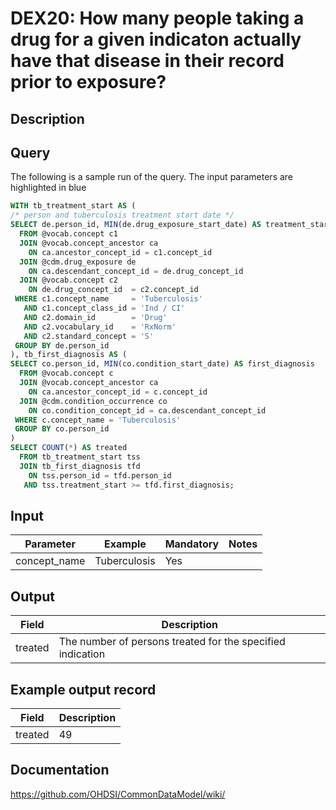 <!---
Group:drug exposure
Name:DEX20 How many people taking a drug for a given indicaton actually have that disease in their record prior to exposure?
Author:Patrick Ryan
CDM Version: 5.3
-->

# DEX20: How many people taking a drug for a given indicaton actually have that disease in their record prior to exposure?

## Description

## Query

The following is a sample run of the query. The input parameters are highlighted in  blue

```sql
WITH tb_treatment_start AS (
/* person and tuberculosis treatment start date */
SELECT de.person_id, MIN(de.drug_exposure_start_date) AS treatment_start
  FROM @vocab.concept c1
  JOIN @vocab.concept_ancestor ca
    ON ca.ancestor_concept_id = c1.concept_id
  JOIN @cdm.drug_exposure de
    ON ca.descendant_concept_id = de.drug_concept_id
  JOIN @vocab.concept c2
    ON de.drug_concept_id  = c2.concept_id
 WHERE c1.concept_name     = 'Tuberculosis'   
   AND c1.concept_class_id = 'Ind / CI'
   AND c2.domain_id        = 'Drug'
   AND c2.vocabulary_id    = 'RxNorm'
   AND c2.standard_concept = 'S'
 GROUP BY de.person_id
), tb_first_diagnosis AS (
SELECT co.person_id, MIN(co.condition_start_date) AS first_diagnosis  
  FROM @vocab.concept c
  JOIN @vocab.concept_ancestor ca
    ON ca.ancestor_concept_id = c.concept_id
  JOIN @cdm.condition_occurrence co
    ON co.condition_concept_id = ca.descendant_concept_id  
 WHERE c.concept_name = 'Tuberculosis'
 GROUP BY co.person_id
)
SELECT COUNT(*) AS treated
  FROM tb_treatment_start tss
  JOIN tb_first_diagnosis tfd
    ON tss.person_id = tfd.person_id
   AND tss.treatment_start >= tfd.first_diagnosis;
```

## Input

|  Parameter |  Example |  Mandatory |  Notes |
| --- | --- | --- | --- |
| concept_name | Tuberculosis | Yes |   

## Output

|  Field |  Description |
| --- | --- |
| treated | The number of persons treated for the specified indication |

## Example output record

|  Field |  Description |
| --- | --- |
| treated | 49 |

## Documentation
https://github.com/OHDSI/CommonDataModel/wiki/
